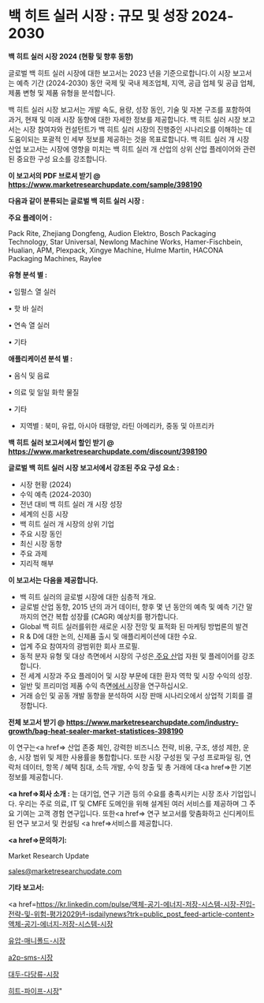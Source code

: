 # 백 히트 실러 시장 : 규모 및 성장 2024-2030

<strong>백 히트 실러 시장 2024 (현황 및 향후 동향)</strong>

글로벌 백 히트 실러 시장에 대한 보고서는 2023 년을 기준으로합니다.이 시장 보고서는 예측 기간 (2024-2030) 동안 국제 및 국내 제조업체, 지역, 공급 업체 및 공급 업체, 제품 변형 및 제품 유형을 분석합니다.

백 히트 실러 시장 보고서는 개발 속도, 용량, 성장 동인, 기술 및 자본 구조를 포함하여 과거, 현재 및 미래 시장 동향에 대한 자세한 정보를 제공합니다. 백 히트 실러 시장 보고서는 시장 참여자와 컨설턴트가 백 히트 실러 시장의 진행중인 시나리오를 이해하는 데 도움이되는 포괄적 인 세부 정보를 제공하는 것을 목표로합니다. 백 히트 실러 개 시장 산업 보고서는 시장에 영향을 미치는 백 히트 실러 개 산업의 상위 산업 플레이어와 관련된 중요한 구성 요소를 강조합니다.



<strong>이 보고서의 PDF 브로셔 받기 @ <a href=https://www.marketresearchupdate.com/sample/398190>https://www.marketresearchupdate.com/sample/398190</a></strong>



<strong>다음과 같이 분류되는 글로벌 백 히트 실러 시장 :</strong>



<strong>주요 플레이어 :</strong>

Pack Rite, Zhejiang Dongfeng, Audion Elektro, Bosch Packaging Technology, Star Universal, Newlong Machine Works, Hamer-Fischbein, Hualian, APM, Plexpack, Xingye Machine, Hulme Martin, HACONA Packaging Machines, Raylee



<strong>유형 분석 별 :</strong>

• 임펄스 열 실러

• 핫 바 실러

• 연속 열 실러

• 기타



<strong>애플리케이션 분석 별 :</strong>

• 음식 및 음료

• 의료 및 일일 화학 물질

• 기타

<ul>
  <li>지역별 : 북미, 유럽, 아시아 태평양, 라틴 아메리카, 중동 및 아프리카</li>
</ul>


<strong>백 히트 실러 보고서에서 할인 받기 @ <a href=https://www.marketresearchupdate.com/discount/398190>https://www.marketresearchupdate.com/discount/398190</a></strong>



<strong>글로벌 백 히트 실러 시장 보고서에서 강조된 주요 구성 요소 :</strong>
<ul>
  <li>시장 현황 (2024)</li>
  <li>수익 예측 (2024-2030)</li>
  <li>전년 대비 백 히트 실러 개 시장 성장</li>
  <li>세계의 신흥 시장</li>
  <li>백 히트 실러 개 시장의 상위 기업</li>
  <li>주요 시장 동인</li>
  <li>최신 시장 동향</li>
  <li>주요 과제</li>
  <li>지리적 해부</li>
</ul>


<strong>이 보고서는 다음을 제공합니다.</strong>
<ul>
  <li>백 히트 실러의 글로벌 시장에 대한 심층적 개요.</li>
  <li>글로벌 산업 동향, 2015 년의 과거 데이터, 향후 몇 년 동안의 예측 및 예측 기간 말까지의 연간 복합 성장률 (CAGR) 예상치를 평가합니다.</li>
  <li>Global 백 히트 실러를위한 새로운 시장 전망 및 표적화 된 마케팅 방법론의 발견</li>
  <li>R &amp; D에 대한 논의, 신제품 출시 및 애플리케이션에 대한 수요.</li>
  <li>업계 주요 참여자의 광범위한 회사 프로필.</li>
  <li>동적 분자 유형 및 대상 측면에서 시장의 구성은<a href=> 주요 산</a>업 자원 및 플레이어를 강조합니다.</li>
  <li>전 세계 시장과 주요 플레이어 및 시장 부문에 대한 환자 역학 및 시장 수익의 성장.</li>
  <li>일반 및 프리미엄 제품 수익 측면<a href=>에서 시</a>장을 연구하십시오.</li>
  <li>거래 승인 및 공동 개발 동향을 분석하여 시장 판매 시나리오에서 상업적 기회를 결정합니다.</li>
</ul>



<strong>전체 보고서 받기 @ <a href=https://www.marketresearchupdate.com/industry-growth/bag-heat-sealer-market-statistices-398190>https://www.marketresearchupdate.com/industry-growth/bag-heat-sealer-market-statistices-398190</a></strong>

이 연구는<a href=> 산업 존중</a> 체인, 강력한 비즈니스 전략, 비용, 구조, 생성 제한, 운송, 시장 범위 및 제한 사용률을 통합합니다. 또한 시장 구성원 및 구성 프로파일 링, 연락처 데이터, 항목 / 혜택 침대, 소득 개발, 수익 창출 및 총 거래에 대<a href=>한 기본 </a>정보를 제공합니다.



<strong><a href=>회사 소</a>개 :</strong>
는 대기업, 연구 기관 등의 수요를 충족시키는 시장 조사 기업입니다. 우리는 주로 의료, IT 및 CMFE 도메인을 위해 설계된 여러 서비스를 제공하며 그 주요 기여는 고객 경험 연구입니다. 또한<a href=> 연구 보</a>고서를 맞춤화하고 신디케이트 된 연구 보고서 및 컨설팅 <a href=>서비스</a>를 제공합니다.



<strong><a href=>문의하기:</a></strong>

Market Research Update

sales@marketresearchupdate.com



<strong>기타 보고서:</strong>

<a href=https://kr.linkedin.com/pulse/액체-공기-에너지-저장-시스템-시장-진입-전략-및-위험-평가2029년-isdailynews?trk=public_post_feed-article-content>액체-공기-에너지-저장-시스템-시장</a>

<a href=https://www.linkedin.com/pulse/유압-매니폴드-시장-세분화-연구-및-목표-고객2029년-trend-tracking-tips-360-analysis/>유압-매니폴드-시장</a>

<a href=https://www.linkedin.com/pulse/a2p-sms-시장-현재-및-미래-성장-2029-trend-tracking-tips-360-analysis-w7alf/>a2p-sms-시장</a>

<a href=https://www.linkedin.com/pulse/대두-다당류-시장-동향-및-성장-전망-data-dive-diaries-24-analysis-gqywf/>대두-다당류-시장</a>

<a href=https://www.linkedin.com/pulse/히트-파이프-시장-규모-및-성장-2023-analytics-avenue-adventures-24-ana-jyyec/>히트-파이프-시장</a>"
